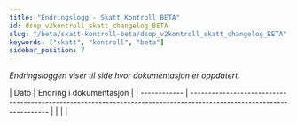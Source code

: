 ```yaml
---
title: "Endringslogg - Skatt Kontroll BETA"
id: dsop_v2kontroll_skatt_changelog_BETA
slug: "/beta/skatt-kontroll-beta/dsop_v2kontroll_skatt_changelog_BETA"
keywords: ["skatt", "kontroll", "beta"]
sidebar_position: 7
---
```


*Endringsloggen viser til side hvor dokumentasjon er oppdatert.*


| Dato       | Endring i dokumentasjon                                                                                            |
| ------------ | -------------------------------------------------------------------------------------------------------------------- |  | |                                                                                                                    |